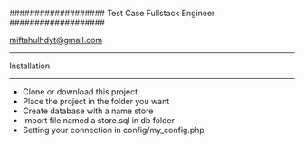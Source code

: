 
###################
Test Case Fullstack Engineer
###################

miftahulhdyt@gmail.com

************
Installation
************

- Clone or download this project
- Place the project in the folder you want
- Create database with a name store
- Import file named a store.sql in db folder
- Setting your connection in config/my_config.php
